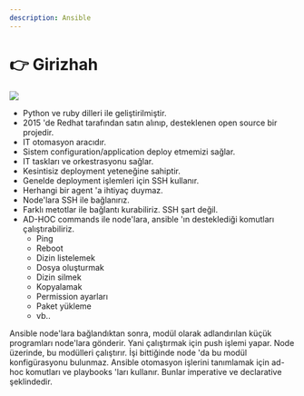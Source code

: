 ```yaml
---
description: Ansible
---
```


# 👉 Girizhah

![](../.gitbook/assets/ansible\_works.jpg)

* Python ve ruby dilleri ile geliştirilmiştir.
* 2015 'de Redhat tarafından satın alınıp, desteklenen open source bir projedir.
* IT otomasyon aracıdır.
* Sistem configuration/application deploy etmemizi sağlar.
* IT taskları ve orkestrasyonu sağlar.
* Kesintisiz deployment yeteneğine sahiptir.
* Genelde deployment işlemleri için SSH kullanır.
* Herhangi bir agent 'a ihtiyaç duymaz.
* Node'lara SSH ile bağlanırız.
* Farklı metotlar ile bağlantı kurabiliriz. SSH şart değil.
* AD-HOC commands ile node'lara, ansible 'ın desteklediği komutları çalıştırabiliriz.
  * Ping
  * Reboot
  * Dizin listelemek
  * Dosya oluşturmak
  * Dizin silmek
  * Kopyalamak
  * Permission ayarları
  * Paket yükleme
  * vb..

Ansible node'lara bağlandıktan sonra, modül olarak adlandırılan küçük programları node'lara gönderir. Yani çalıştırmak için push işlemi yapar. Node üzerinde, bu modülleri çalıştırır. İşi bittiğinde node 'da bu modül konfigürasyonu bulunmaz. Ansible otomasyon işlerini tanımlamak için ad-hoc komutları ve playbooks 'ları kullanır. Bunlar imperative ve declarative şeklindedir.
